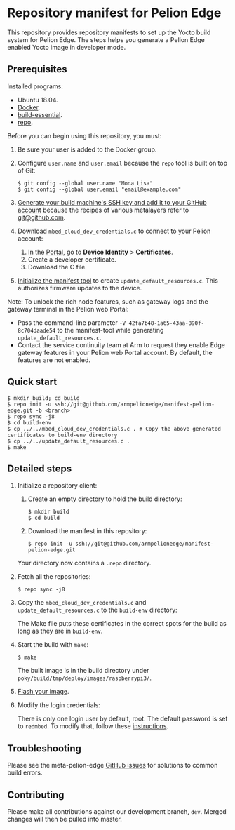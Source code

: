 # Repository manifest for Pelion Edge

This repository provides repository manifests to set up the Yocto build system for Pelion Edge. The steps helps you generate a Pelion Edge enabled Yocto image in developer mode.

## Prerequisites

Installed programs:

- Ubuntu 18.04.
- [Docker](https://docs.docker.com/install/linux/docker-ce/ubuntu/).
- [build-essential](https://askubuntu.com/questions/398489/how-to-install-build-essential).
- [repo](https://source.android.com/setup/build/downloading#installing-repo).

Before you can begin using this repository, you must:

1. Be sure your user is added to the Docker group.
1. Configure `user.name` and `user.email` because the `repo` tool is built on top of Git:

   ```
   $ git config --global user.name "Mona Lisa"
   $ git config --global user.email "email@example.com"
   ```

1. [Generate your build machine's SSH key and add it to your GitHub account](https://help.github.com/en/github/authenticating-to-github/generating-a-new-ssh-key-and-adding-it-to-the-ssh-agent) because the recipes of various metalayers refer to git@github.com.
1. Download `mbed_cloud_dev_credentials.c` to connect to your Pelion account:

   1. In the [Portal](https://portal.mbedcloud.com/), go to **Device Identity** > **Certificates**.
   1. Create a developer certificate.
   1. Download the C file.

1. [Initialize the manifest tool](https://github.com/ARMmbed/manifest-tool/blob/master/README.md#quick-start) to create `update_default_resources.c`. This authorizes firmware updates to the device.

Note: To unlock the rich node features, such as gateway logs and the gateway terminal in the Pelion web Portal:

   - Pass the command-line parameter `-V 42fa7b48-1a65-43aa-890f-8c704daade54` to the manifest-tool while generating `update_default_resources.c`.
   - Contact the service continuity team at Arm to request they enable Edge gateway features in your Pelion web Portal account. By default, the features are not enabled.

## Quick start

```
$ mkdir build; cd build
$ repo init -u ssh://git@github.com/armpelionedge/manifest-pelion-edge.git -b <branch>
$ repo sync -j8
$ cd build-env
$ cp ../../mbed_cloud_dev_credentials.c . # Copy the above generated certificates to build-env directory
$ cp ../../update_default_resources.c .
$ make
```

## Detailed steps

1. Initialize a repository client:

   1. Create an empty directory to hold the build directory:

      ```
      $ mkdir build
      $ cd build
      ```

   1. Download the manifest in this repository:

      ```
      $ repo init -u ssh://git@github.com/armpelionedge/manifest-pelion-edge.git
      ```

   Your directory now contains a `.repo` directory.

1. Fetch all the repositories:

   ```
   $ repo sync -j8
   ```

1. Copy the `mbed_cloud_dev_credentials.c` and `update_default_resources.c` to the `build-env` directory:

   The Make file puts these certificates in the correct spots for the build as long as they are in `build-env`.

1. Start the build with `make`:

   ```
   $ make
   ```

   The built image is in the build directory under `poky/build/tmp/deploy/images/raspberrypi3/`.

1. [Flash your image](https://github.com/armPelionEdge/meta-pelion-edge/blob/master/FLASH.md).

1. Modify the login credentials:

   There is only one login user by default, root. The default password is set to `redmbed`. To modify that, follow these [instructions](https://github.com/armPelionEdge/meta-pelion-edge/blob/master/BUILD.md#root-password).

## Troubleshooting

Please see the meta-pelion-edge [GitHub issues](https://github.com/armPelionEdge/meta-pelion-edge/issues) for solutions to common build errors.

## Contributing

Please make all contributions against our development branch, `dev`. Merged changes will then be pulled into master.
